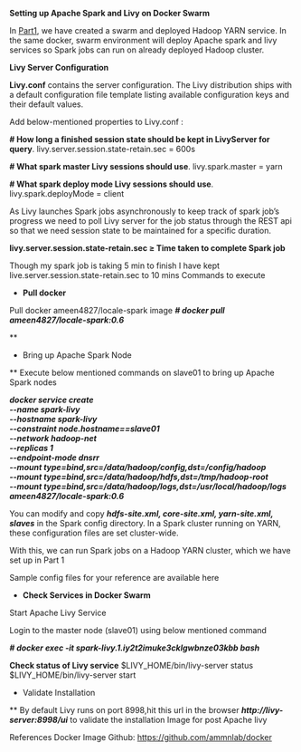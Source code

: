 **Setting up Apache Spark and Livy on Docker Swarm**

In [Part1](https://medium.com/@ameennagiwale/setting-up-apache-spark-livy-and-hadoop-cluster-using-docker-swarm-part-1-2-432a99eed2b8), we have created a swarm and deployed Hadoop YARN service. In the same docker, swarm environment will deploy Apache spark and livy services so Spark jobs can run on already deployed Hadoop cluster.

**Livy Server Configuration**

**Livy.conf** contains the server configuration. The Livy distribution ships with a default configuration file template listing available configuration keys and their default values.

Add below-mentioned properties to Livy.conf :

**# How long a finished session state should be kept in LivyServer for query**.
livy.server.session.state-retain.sec = 600s

**# What spark master Livy sessions should use**.
livy.spark.master = yarn

**# What spark deploy mode Livy sessions should use**.
livy.spark.deployMode = client

As Livy launches Spark jobs asynchronously to keep track of spark job’s progress we need to poll Livy server for the job status through the REST api so that we need session state to be maintained for a specific duration.

**livy.server.session.state-retain.sec ≥ Time taken to complete Spark job**

Though my spark job is taking 5 min to finish I have kept live.server.session.state-retain.sec to 10 mins
Commands to execute

- **Pull docker**

Pull docker ameen4827/locale-spark image
_**# docker pull ameen4827/locale-spark:0.6**_

**

- Bring up Apache Spark Node

**
Execute below mentioned commands on slave01 to bring up Apache Spark nodes

**_docker service create \
--name spark-livy \
--hostname spark-livy \
--constraint node.hostname==slave01 \
--network hadoop-net \
--replicas 1 \
--endpoint-mode dnsrr \
--mount type=bind,src=/data/hadoop/config,dst=/config/hadoop \
--mount type=bind,src=/data/hadoop/hdfs,dst=/tmp/hadoop-root \
--mount type=bind,src=/data/hadoop/logs,dst=/usr/local/hadoop/logs \
ameen4827/locale-spark:0.6_**

You can modify and copy **_hdfs-site.xml, core-site.xml, yarn-site.xml, slaves_** in the Spark config directory. In a Spark cluster running on YARN, these configuration files are set cluster-wide.

With this, we can run Spark jobs on a Hadoop YARN cluster, which we have set up in Part 1

Sample config files for your reference are available here

- **Check Services in Docker Swarm**

Start Apache Livy Service

Login to the master node (slave01) using below mentioned command

**_# docker exec -it spark-livy.1.iy2t2imuke3cklgwbnze03kbb bash_**

**Check status of Livy service**
 $LIVY_HOME/bin/livy-server status
 $LIVY_HOME/bin/livy-server start


- Validate Installation

**
By default Livy runs on port 8998,hit this url in the browser **_http://livy-server:8998/ui_** to validate the installation
Image for post
Apache livy

References
Docker Image Github: https://github.com/ammnlab/docker

